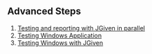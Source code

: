## Advanced Steps

1. [Testing and reporting with JGiven in parallel](../xref-test/dev/aherscu/qa/testing/example/scenarios/tutorial6/package-frame.html)
2. [Testing Windows Application](../xref-test/dev/aherscu/qa/testing/example/scenarios/tutorial7/package-frame.html)
3. [Testing Windows with JGiven](../xref-test/dev/aherscu/qa/testing/example/scenarios/tutorial8/package-frame.html)
